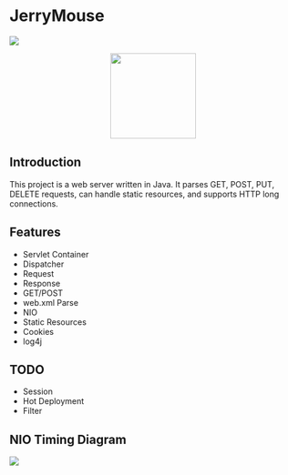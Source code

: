 # JerryMouse
![](https://travis-ci.com/xiantang/JerryMouse.svg?branch=master)
<div align="center">  
<img src="http://ww1.sinaimg.cn/large/006d4JA0ly1g2epuyjhh8j30ml0n7dgd.jpg" width="150" height="150"/>
</br>
</div>


## Introduction
This project is a web server written in Java. It parses GET, POST, PUT, DELETE requests, can handle static resources, and supports HTTP long connections.
## Features

* Servlet Container
* Dispatcher
* Request
* Response
* GET/POST
* web.xml Parse
* NIO
* Static Resources
* Cookies
* log4j

## TODO

* Session
* Hot Deployment
* Filter

## NIO Timing Diagram

![](http://ww1.sinaimg.cn/large/006d4JA0ly1g24ju3h7iaj30xe0n8abs.jpg)
